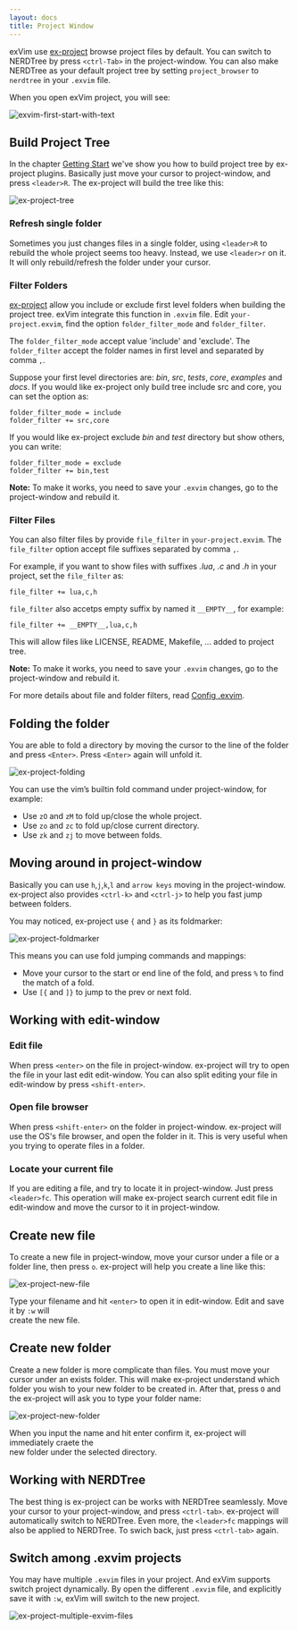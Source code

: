 ```yaml
---
layout: docs
title: Project Window
---
```


exVim use [ex-project](http://github.com/exvim/ex-project) browse project files by default. 
You can switch to NERDTree by press `<ctrl-Tab>` in the project-window. You can also
make NERDTree as your default project tree by setting `project_browser` to `nerdtree`
in your `.exvim` file.

When you open exVim project, you will see:

![exvim-first-start-with-text]({{site.baseurl}}docs/images/exvim-first-start-with-text.png)

## Build Project Tree

In the chapter [Getting Start]({{site.baseurl}}docs/getting-start) we've show you how to build project tree by 
ex-project plugins. Basically just move your cursor to project-window, and press `<leader>R`.
The ex-project will build the tree like this:

![ex-project-tree]({{site.baseurl}}docs/images/ex-project-tree.png)

### Refresh single folder

Sometimes you just changes files in a single folder, using `<leader>R` to rebuild the 
whole project seems too heavy. Instead, we use `<leader>r` on it. It will only rebuild/refresh 
the folder under your cursor. 

### Filter Folders

[ex-project](http://github.com/exvim/ex-project) allow you include or exclude first level
folders when building the project tree. exVim integrate this function in `.exvim` file.
Edit `your-project.exvim`, find the option `folder_filter_mode` and `folder_filter`. 

The `folder_filter_mode` accept value 'include' and 'exclude'. The `folder_filter` accept
the folder names in first level and separated by comma `,`. 

Suppose your first level directories are: *bin*, *src*, *tests*, *core*, *examples* and *docs*.
If you would like ex-project only build tree include src and core, you can set the option as:

```
folder_filter_mode = include
folder_filter += src,core
```

If you would like ex-project exclude *bin* and *test* directory but show others, you can write:

```
folder_filter_mode = exclude
folder_filter += bin,test
```

**Note:** To make it works, you need to save your `.exvim` changes, 
go to the project-window and rebuild it. 

### Filter Files

You can also filter files by provide `file_filter` in `your-project.exvim`. The `file_filter`
option accept file suffixes separated by comma `,`. 

For example, if you want to show files with suffixes *.lua*, *.c* and *.h* in your project, 
set the `file_filter` as:

```
file_filter += lua,c,h
```

`file_filter` also accetps empty suffix by named it `__EMPTY__`, for example: 

```
file_filter += __EMPTY__,lua,c,h
```

This will allow files like LICENSE, README, Makefile, ... added to project tree.

**Note:** To make it works, you need to save your `.exvim` changes, 
go to the project-window and rebuild it. 

For more details about file and folder filters, read [Config .exvim]({{site.baseurl}}docs/config-exvim).

## Folding the folder

You are able to fold a directory by moving the cursor to the line of the folder 
and press `<Enter>`. Press `<Enter>` again will unfold it.

![ex-project-folding]({{site.baseurl}}docs/images/ex-project-folding.png)

You can use the vim’s builtin fold command under project-window, for example:

 - Use `zO` and `zM` to fold up/close the whole project.
 - Use `zo` and `zc` to fold up/close current directory.
 - Use `zk` and `zj` to move between folds.

## Moving around in project-window

Basically you can use `h`,`j`,`k`,`l` and `arrow keys` moving in the project-window. ex-project
also provides `<ctrl-k>` and `<ctrl-j>` to help you fast jump between folders.

You may noticed, ex-project use `{` and `}` as its foldmarker:

![ex-project-foldmarker]({{site.baseurl}}docs/images/ex-project-foldmarker.png)

This means you can use fold jumping commands and mappings: 

 - Move your cursor to the start or end line of the fold, and press `%` to find the match of a fold.
 - Use `[{` and `]}` to jump to the prev or next fold. 


## Working with edit-window

### Edit file

When press `<enter>` on the file in project-window. ex-project will try to open the file in
your last edit edit-window. You can also split editing your file in edit-window 
by press `<shift-enter>`.

### Open file browser

When press `<shift-enter>` on the folder in project-window. ex-project will use the OS's file
browser, and open the folder in it. This is very useful when you trying to operate files 
in a folder.

### Locate your current file

If you are editing a file, and try to locate it in project-window. Just press `<leader>fc`. 
This operation will make ex-project search current edit file in edit-window and move the 
cursor to it in project-window.

## Create new file

To create a new file in project-window, move your cursor under a file or a folder line, 
then press `o`. ex-project will help you create a line like this:

![ex-project-new-file]({{site.baseurl}}docs/images/ex-project-new-file.png)

Type your filename and hit `<enter>` to open it in edit-window. Edit and save it by `:w` will  
create the new file.

## Create new folder

Create a new folder is more complicate than files. You must move your cursor under an exists
folder. This will make ex-project understand which folder you wish to your new folder to be
created in. After that, press `O` and the ex-project will ask you to type your folder name:

![ex-project-new-folder]({{site.baseurl}}docs/images/ex-project-new-folder.png)

When you input the name and hit enter confirm it, ex-project will immediately craete the  
new folder under the selected directory.

## Working with NERDTree

The best thing is ex-project can be works with NERDTree seamlessly. Move your cursor to
your project-window, and press `<ctrl-tab>`. ex-project will automatically switch to 
NERDTree. Even more, the `<leader>fc` mappings will also be applied to NERDTree. To swich
back, just press `<ctrl-tab>` again.

## Switch among .exvim projects

You may have multiple `.exvim` files in your project. And exVim supports switch project
dynamically. By open the different `.exvim` file, and explicitly save it with `:w`, exVim 
will switch to the new project.

![ex-project-multiple-exvim-files]({{site.baseurl}}docs/images/ex-project-multiple-exvim-files.png)

